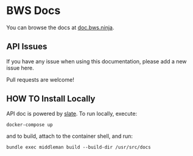 # BWS Docs

You can browse the docs at [doc.bws.ninja](https://doc.bws.ninja/).

## API Issues

If you have any issue when using this documentation, please add a new issue here.

Pull requests are welcome!

## HOW TO Install Locally

API doc is powered by [slate](https://github.com/lord/slate). To run locally, execute:

```docker-compose up```

and to build, attach to the container shell, and run:

```bundle exec middleman build --build-dir /usr/src/docs```